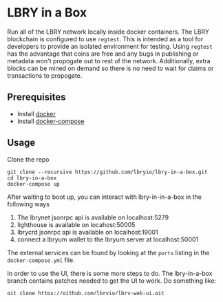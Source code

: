 # LBRY in a Box

Run all of the LBRY network locally inside docker containers. The LBRY
blockchain is configured to use `regtest`. This is intended as a tool
for developers to provide an isolated environment for testing.  Using
`regtest` has the advantage that coins are free and any bugs in
publishing or metadata won't propogate out to rest of the
network. Additionally, extra blocks can be mined on demand so there is
no need to wait for claims or transactions to propogate.

## Prerequisites 

- Install [docker](https://docs.docker.com/engine/installation/)
- Install [docker-compose](https://github.com/docker/compose/releases)

## Usage

Clone the repo

    git clone --recursive https://github.com/lbryio/lbry-in-a-box.git
    cd lbry-in-a-box
    docker-compose up

After waiting to boot up, you can interact with lbry-in-in-a-box in the following ways

 1. The lbrynet jsonrpc api is available on localhost:5279
 2. lighthouse is available on locahost:50005
 3. lbrycrd jsonrpc api is available on localhost:19001
 4. connect a lbryum wallet to the lbryum server at localhost:50001

The external services can be found by looking at the `ports` listing in the
`docker-compose.yml` file.

In order to use the UI, there is some more steps to do. The lbry-in-a-box
branch contains patches needed to get the UI to work.  Do something like:

    git clone https://github.com/lbryio/lbry-web-ui.git
    cd lbry-web-ui
    git checkout lbry-in-a-box
    npm install
    ./node_modules/.bin/node-sass --output dist/css --sourcemap=none scss/
    ./node_modules/.bin/webpack-dev-server --progress --colors \
        --port=5280 --content-base=dist

Then, open http://localhost:5280 and you should see the usual UI.
The discover page will be busted because none of the hard-coded names
in there will be available.


## Blockchain, Credits, and Mining

The regtest blockchain in `lbry-in-a-box` starts off with 150 blocks "mined"
already, with the credits in the wallet available on localhost:19001.

To send the lbrynet instance 10 credits, run:

    ./lbrycrd-cli -rpcconnect=127.0.0.1 -rpcport=19001 -rpcuser=rpcuser \
       -rpcpassword=jhopfpusrx -regtest=1  \
       sendtoaddress `lbrynet-cli get_new_address | tr -d '"'` 10


In order for the credits to show up, you'll need six confirmations. 
The regtest network is mined on demand so run something like:

    ./lbrycrd-cli -rpcconnect=127.0.0.1 -rpcport=19001 -rpcuser=rpcuser \
        -rpcpassword=jhopfpusrx -regtest=1 generate 6

## Container Configuration

Docker is very flexible in its ability to mount files and directories.
For each service, the behavior can be changed by mounting a
configuration file, or over-writing a data directory. At some point,
we'll probably have standard blockchain data and blob data that can be
pre-populated into the containers.

Check the Dockerfile and README files for each container for more information.

## Note about submodules

This is very much a work in progress. All of the components are linked
into this repo via submodules. And all of them have been modified to
be compatible to run in an isolated container. Each modification is in
a branch named `lbry-in-a-box`. Ideally, the code would run the main
branches for each repo and use environment variables to configure the
behavior. That is definitely work for the future.  Anyway - if there
are updates to a component - you'll have to pull in those changes and
update the `lbry-in-a-box` branch.

## Running integration testing

To run integration testing, first run 'bash sync_to_master.sh' in order
to sync repositories to their respective masters on github. You can also
specify which branch to sync lbrynet and lbryum to if you want to test
a non master branch.

Next, run 'bash apply_regetest_patch.sh' which will patch lbryum and
lbryum-server to run on regtest network.

Finally, run 'python integration_testing.py' which will launch all the
docker containers and run integration testing. Testing takes abou 10 minutes
currently. 





